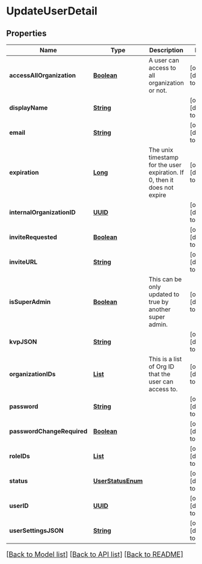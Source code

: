 # UpdateUserDetail
## Properties

Name | Type | Description | Notes
------------ | ------------- | ------------- | -------------
**accessAllOrganization** | [**Boolean**](boolean.md) | A user can access to all organization or not. | [optional] [default to null]
**displayName** | [**String**](string.md) |  | [optional] [default to null]
**email** | [**String**](string.md) |  | [optional] [default to null]
**expiration** | [**Long**](long.md) | The unix timestamp for the user expiration. If 0, then it does not expire | [optional] [default to null]
**internalOrganizationID** | [**UUID**](UUID.md) |  | [optional] [default to null]
**inviteRequested** | [**Boolean**](boolean.md) |  | [optional] [default to null]
**inviteURL** | [**String**](string.md) |  | [optional] [default to null]
**isSuperAdmin** | [**Boolean**](boolean.md) | This can be only updated to true by another super admin. | [optional] [default to null]
**kvpJSON** | [**String**](string.md) |  | [optional] [default to null]
**organizationIDs** | [**List**](UUID.md) | This is a list of Org ID that the user can access to. | [optional] [default to null]
**password** | [**String**](string.md) |  | [optional] [default to null]
**passwordChangeRequired** | [**Boolean**](boolean.md) |  | [optional] [default to null]
**roleIDs** | [**List**](UUID.md) |  | [optional] [default to null]
**status** | [**UserStatusEnum**](UserStatusEnum.md) |  | [optional] [default to null]
**userID** | [**UUID**](UUID.md) |  | [optional] [default to null]
**userSettingsJSON** | [**String**](string.md) |  | [optional] [default to null]

[[Back to Model list]](../README.md#documentation-for-models) [[Back to API list]](../README.md#documentation-for-api-endpoints) [[Back to README]](../README.md)

<style>
     p, ul, ol, li { font-size: 18px !important;}
</style>


